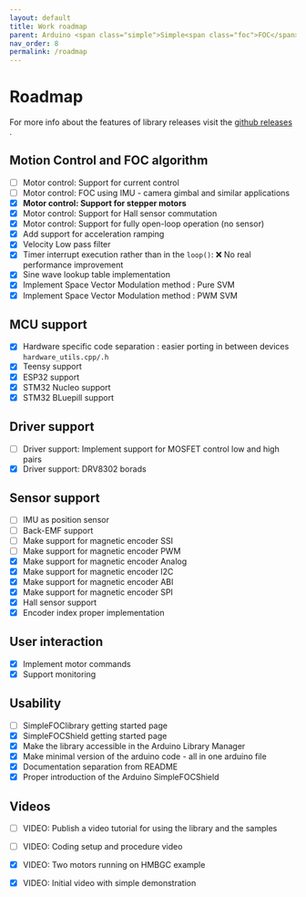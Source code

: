 ```yaml
---
layout: default
title: Work roadmap
parent: Arduino <span class="simple">Simple<span class="foc">FOC</span>library</span>
nav_order: 8
permalink: /roadmap
---
```


#  Roadmap

For more info about the features of library releases visit the [github releases <i class="fa fa-tag"></i>](https://github.com/simplefoc/Arduino-FOC/releases).

## Motion Control and FOC algorithm
- [ ] Motor control: Support for current control
- [ ] Motor control: FOC using IMU - camera gimbal and similar applications
- [x] **Motor control: Support for stepper motors**
- [x] Motor control: Support for Hall sensor commutation 
- [x] Motor control: Support for fully open-loop operation (no sensor)
- [x] Add support for acceleration ramping
- [x] Velocity Low pass filter
- [x] Timer interrupt execution rather than in the `loop()`: ❌ No real performance improvement
- [x] Sine wave lookup table implementation
- [X] Implement Space Vector Modulation method : Pure SVM
- [x] Implement Space Vector Modulation method : PWM SVM

## MCU support
- [x] Hardware specific code separation : easier porting in between devices `hardware_utils.cpp/.h`
- [x] Teensy support
- [x] ESP32 support
- [x] STM32 Nucleo support
- [x] STM32 BLuepill support

## Driver support
- [ ] Driver support: Implement support for MOSFET control low and high pairs
- [x] Driver support: DRV8302 borads

## Sensor support
- [ ] IMU as position sensor
- [ ] Back-EMF support
- [ ] Make support for magnetic encoder  SSI
- [ ] Make support for magnetic encoder  PWM
- [x] Make support for magnetic encoder  Analog
- [x] Make support for magnetic encoder  I2C
- [x] Make support for magnetic encoder  ABI
- [x] Make support for magnetic encoder  SPI
- [x] Hall sensor support
- [x] Encoder index proper implementation

## User interaction
- [x] Implement motor commands 
- [x] Support monitoring 

## Usability 
- [ ] <span class="simple">Simple<span class="foc">FOC</span>library</span> getting started page
- [x] <span class="simple">Simple<span class="foc">FOC</span>Shield</span> getting started page
- [x] Make the library accessible in the Arduino Library Manager 
- [x] Make minimal version of the arduino code - all in one arduino file
- [x] Documentation separation from README
- [x] Proper introduction of the Arduino <span class="simple">Simple<span class="foc">FOC</span>Shield</span>

## Videos  
- [ ] VIDEO: Publish a video tutorial for using the library and the samples  
- [ ] VIDEO: Coding setup and procedure video
- [x] VIDEO: Two motors running on HMBGC example
- [x] VIDEO: Initial video with simple demonstration




